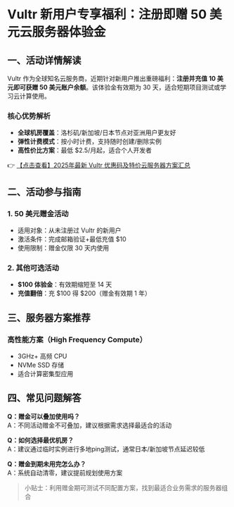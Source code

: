 # Vultr 新用户专享福利：注册即赠 50 美元云服务器体验金

## 一、活动详情解读

Vultr 作为全球知名云服务商，近期针对新用户推出重磅福利：**注册并充值 10 美元即可获赠 50 美元账户余额**。该体验金有效期为 30 天，适合短期项目测试或学习云计算使用。

### 核心优势解析
- **全球机房覆盖**：洛杉矶/新加坡/日本节点对亚洲用户更友好
- **弹性计费模式**：按小时计费，支持随时创建/删除实例
- **高性价比方案**：最低 $2.5/月起，适合个人开发者

👉 [【点击查看】2025年最新 Vultr 优惠码及特价云服务器方案汇总](https://bit.ly/VuLtr)

## 二、活动参与指南

### 1. 50 美元赠金活动
- 适用对象：从未注册过 Vultr 的新用户
- 激活条件：完成邮箱验证+最低充值 $10
- 使用限制：赠金仅限 30 天内使用

### 2. 其他可选活动
- **$100 体验金**：有效期缩短至 14 天
- **充值翻倍**：充 $100 得 $200（赠金有效期 1 年）

## 三、服务器方案推荐

### 高性能方案（High Frequency Compute）
- 3GHz+ 高频 CPU
- NVMe SSD 存储
- 适合计算密集型应用

## 四、常见问题解答

**Q：赠金可以叠加使用吗？**  
A：不同活动赠金不可叠加，建议根据需求选择最适合的活动

**Q：如何选择最优机房？**  
A：建议通过临时实例进行多地ping测试，通常日本/新加坡节点延迟较低

**Q：赠金到期未用完怎么办？**  
A：系统自动清零，建议提前规划使用方案

> 小贴士：利用赠金期可测试不同配置方案，找到最适合业务需求的服务器组合